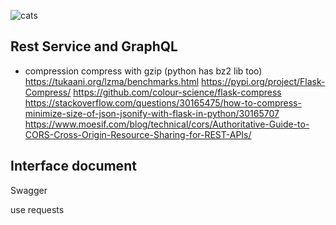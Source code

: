 
![cats](docs/herding_cats.gif)
## Rest Service and GraphQL
- compression
  compress with gzip (python has bz2 lib too)
  https://tukaani.org/lzma/benchmarks.html
  https://pypi.org/project/Flask-Compress/
  https://github.com/colour-science/flask-compress
  https://stackoverflow.com/questions/30165475/how-to-compress-minimize-size-of-json-jsonify-with-flask-in-python/30165707
  https://www.moesif.com/blog/technical/cors/Authoritative-Guide-to-CORS-Cross-Origin-Resource-Sharing-for-REST-APIs/
  

## Interface document
Swagger

use requests
